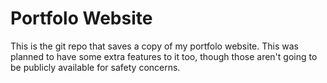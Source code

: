 # Portfolo Website
 This is the git repo that saves a copy of my portfolo website. This was planned to have some extra features to it too, though those aren't going to be publicly available for safety concerns.
